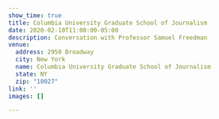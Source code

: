 ```yaml
---
show_time: true
title: Columbia University Graduate School of Journalism
date: 2020-02-10T11:00:00-05:00
description: Conversation with Professor Samuel Freedman
venue:
  address: 2950 Broadway
  city: New York
  name: Columbia University Graduate School of Journalism
  state: NY
  zip: "10027"
link: ''
images: []

---
```

